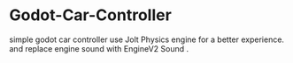 # Godot-Car-Controller
simple godot car controller
use Jolt Physics engine for a better experience.
and replace engine sound with EngineV2 Sound . 
